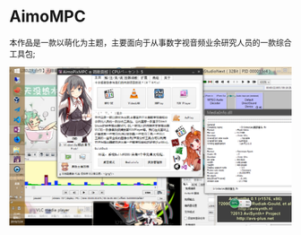 # AimoMPC
本作品是一款以萌化为主题，主要面向于从事数字视音频业余研究人员的一款综合工具包;

<img src="https://github.com/MoeDisk/AimoMPC/blob/master/AimoMPC_sample1.png?raw=true" alt="" align=center />

